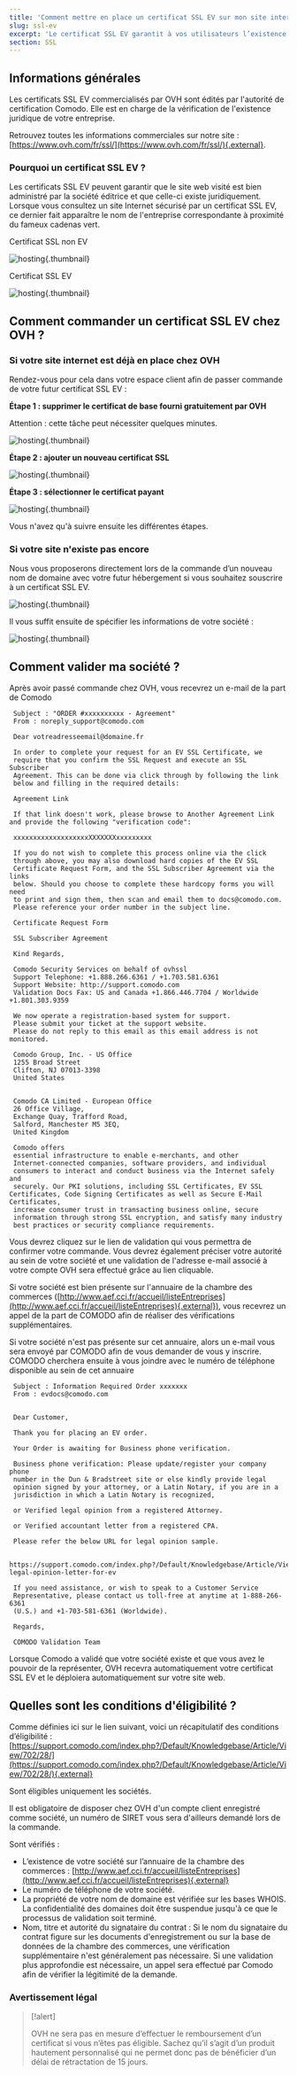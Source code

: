 ```yaml
---
title: 'Comment mettre en place un certificat SSL EV sur mon site internet ?'
slug: ssl-ev
excerpt: 'Le certificat SSL EV garantit à vos utilisateurs l’existence juridique de votre entreprise et leur permet d’acheter sur votre site en toute confiance.'
section: SSL
---
```


## Informations générales

Les certificats SSL EV commercialisés par OVH sont édités par l'autorité de certification Comodo. Elle est en charge de la vérification de l'existence juridique de votre entreprise.

Retrouvez toutes les informations commerciales sur notre site : [https://www.ovh.com/fr/ssl/](https://www.ovh.com/fr/ssl/){.external}.


### Pourquoi un certificat SSL EV ?

Les certificats SSL EV peuvent garantir que le site web visité est bien administré par la société éditrice et que celle-ci existe juridiquement. Lorsque vous consultez un site Internet sécurisé par un certificat SSL EV, ce dernier fait apparaître le nom de l'entreprise correspondante à proximité du fameux cadenas vert.

Certificat SSL non EV


![hosting](images/ssl_non_EV.png){.thumbnail}

Certificat SSL EV


![hosting](images/ssl_EV.png){.thumbnail}


## Comment commander un certificat SSL EV chez OVH ?

### Si votre site internet est déjà en place chez OVH

Rendez-vous pour cela dans votre espace client afin de passer commande de votre futur certificat SSL EV :

**Étape 1 : supprimer le certificat de base fourni gratuitement par OVH**

Attention : cette tâche peut nécessiter quelques minutes.

![hosting](images/activationnew1.png){.thumbnail}
 
**Étape 2 : ajouter un nouveau certificat SSL**

![hosting](images/activationnew2.png){.thumbnail}

**Étape 3 : sélectionner le certificat payant**

![hosting](images/activationnew3.png){.thumbnail}

Vous n'avez qu'à suivre ensuite les différentes étapes.

### Si votre site n'existe pas encore

Nous vous proposerons directement lors de la commande d’un nouveau nom de domaine avec votre futur hébergement si vous souhaitez souscrire à un certificat SSL EV.


![hosting](images/activation3.png){.thumbnail}

Il vous suffit ensuite de spécifier les informations de votre société :


![hosting](images/activation4.png){.thumbnail}


## Comment valider ma société ?

Après avoir passé commande chez OVH, vous recevrez un e-mail de la part de Comodo

```
 Subject : "ORDER #xxxxxxxxxx - Agreement"
 From : noreply_support@comodo.com
 
 Dear votreadresseemail@domaine.fr
 
 In order to complete your request for an EV SSL Certificate, we
 require that you confirm the SSL Request and execute an SSL Subscriber
 Agreement. This can be done via click through by following the link
 below and filling in the required details:
 
 Agreement Link
 
 If that link doesn't work, please browse to Another Agreement Link and provide the following "verification code":
 
 xxxxxxxxxxxxxxxxxxxXXXXXXXxxxxxxxxx
 
 If you do not wish to complete this process online via the click
 through above, you may also download hard copies of the EV SSL
 Certificate Request Form, and the SSL Subscriber Agreement via the links
 below. Should you choose to complete these hardcopy forms you will need
 to print and sign them, then scan and email them to docs@comodo.com.
 Please reference your order number in the subject line.
 
 Certificate Request Form
 
 SSL Subscriber Agreement
 
 Kind Regards,
 
 Comodo Security Services on behalf of ovhssl
 Support Telephone: +1.888.266.6361 / +1.703.581.6361
 Support Website: http://support.comodo.com
 Validation Docs Fax: US and Canada +1.866.446.7704 / Worldwide +1.801.303.9359
 
 We now operate a registration-based system for support.
 Please submit your ticket at the support website.
 Please do not reply to this email as this email address is not monitored.
 
 Comodo Group, Inc. - US Office
 1255 Broad Street
 Clifton, NJ 07013-3398
 United States
 
 
 Comodo CA Limited - European Office
 26 Office Village,
 Exchange Quay, Trafford Road,
 Salford, Manchester M5 3EQ,
 United Kingdom
 
 Comodo offers
 essential infrastructure to enable e-merchants, and other
 Internet-connected companies, software providers, and individual
 consumers to interact and conduct business via the Internet safely and
 securely. Our PKI solutions, including SSL Certificates, EV SSL Certificates, Code Signing Certificates as well as Secure E-Mail Certificates,
 increase consumer trust in transacting business online, secure
 information through strong SSL encryption, and satisfy many industry
 best practices or security compliance requirements.
```

Vous devrez cliquez sur le lien de validation qui vous permettra de confirmer votre commande. Vous devrez également préciser votre autorité  au sein de votre société et une validation de l'adresse e-mail associé à votre compte OVH sera effectué grâce au lien cliquable.

Si votre société est bien présente sur l'annuaire de la chambre des commerces ([http://www.aef.cci.fr/accueil/listeEntreprises](http://www.aef.cci.fr/accueil/listeEntreprises){.external}), vous recevrez un appel de la part de COMODO afin de réaliser des vérifications supplémentaires.

Si votre société n'est pas présente sur cet annuaire, alors un e-mail vous sera envoyé par COMODO afin de vous demander de vous y inscrire. COMODO cherchera ensuite à vous joindre avec le numéro de téléphone disponible au sein de cet annuaire

```
 Subject : Information Required Order xxxxxxx
 From : evdocs@comodo.com
 
 
 Dear Customer,
 
 Thank you for placing an EV order.
 
 Your Order is awaiting for Business phone verification.
 
 Business phone verification: Please update/register your company phone
 number in the Dun & Bradstreet site or else kindly provide legal
 opinion signed by your attorney, or a Latin Notary, if you are in a
 jurisdiction in which a Latin Notary is recognized,
 
 or Verified legal opinion from a registered Attorney.
 
 or Verified accountant letter from a registered CPA.
 
 Please refer the below URL for legal opinion sample.
 
 https://support.comodo.com/index.php?/Default/Knowledgebase/Article/View/900/87/sample-legal-opinion-letter-for-ev
 
 If you need assistance, or wish to speak to a Customer Service
 Representative, please contact us toll-free at anytime at 1-888-266-6361
 (U.S.) and +1-703-581-6361 (Worldwide).
 
 Regards,
 
 COMODO Validation Team
```

Lorsque Comodo a validé que votre société existe et que vous avez le pouvoir de la représenter, OVH recevra automatiquement votre certificat SSL EV et le déploiera automatiquement sur votre site web.


## Quelles sont les conditions d'éligibilité ?

Comme définies ici sur le lien suivant, voici un récapitulatif des conditions d’éligibilité : [https://support.comodo.com/index.php?/Default/Knowledgebase/Article/View/702/28/](https://support.comodo.com/index.php?/Default/Knowledgebase/Article/View/702/28/){.external}

Sont éligibles uniquement les sociétés.

Il est obligatoire de disposer chez OVH d'un compte client enregistré comme société, un numéro de SIRET vous sera d'ailleurs demandé lors de la commande.

Sont vérifiés :

- L’existence de votre société sur l’annuaire de la chambre des commerces : [http://www.aef.cci.fr/accueil/listeEntreprises](http://www.aef.cci.fr/accueil/listeEntreprises){.external}
- Le numéro de téléphone de votre société.
- La propriété de votre nom de domaine est vérifiée sur les bases WHOIS. La confidentialité des domaines doit être suspendue jusqu'à ce que le processus de validation soit terminé.
- Nom, titre et autorité du signataire du contrat : Si le nom du signataire du contrat figure sur les documents d'enregistrement ou sur la base de données de la chambre des commerces, une vérification supplémentaire n'est généralement pas nécessaire. Si une validation plus approfondie est nécessaire, un appel sera effectué par Comodo afin de vérifier la légitimité de la demande.


### Avertissement légal


> [!alert]
>
> OVH ne sera pas en mesure d’effectuer le remboursement d’un certificat si vous n’êtes pas éligible.
> Sachez qu’il s’agit d’un produit hautement personnalisé qui ne permet donc pas de bénéficier d’un délai de rétractation de 15 jours.
> 